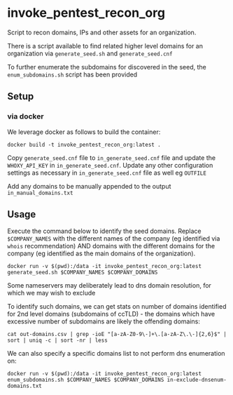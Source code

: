 # invoke_pentest_recon_org

Script to recon domains, IPs and other assets for an organization.

There is a script available to find related higher level domains for an organization via `generate_seed.sh` and `generate_seed.cnf`

To further enumerate the subdomains for discovered in the seed, the `enum_subdomains.sh` script has been provided 

## Setup

### via docker

We leverage docker as follows to build the container:

```
docker build -t invoke_pentest_recon_org:latest .
```

Copy `generate_seed.cnf` file to `in_generate_seed.cnf` file and update the `WHOXY_API_KEY` in `in_generate_seed.cnf`. Update any other configuration settings as necessary in `in_generate_seed.cnf` file as well eg `OUTFILE`

Add any domains to be manually appended to the output `in_manual_domains.txt`

## Usage

Execute the command below to identify the seed domains. Replace `$COMPANY_NAMES` with the different names of the company (eg identified via `whois` recommendation) AND domains with the different domains for the company (eg identified as the main domains of the organization).

```
docker run -v $(pwd):/data -it invoke_pentest_recon_org:latest generate_seed.sh $COMPANY_NAMES $COMPANY_DOMAINS
```

Some nameservers may deliberately lead to dns domain resolution, for which we may wish to exclude 

To identify such domains, we can get stats on number of domains identified for 2nd level domains (subdomains of ccTLD) - the domains which have excessive number of subdomains are likely the offending domains:
```
cat out-domains.csv | grep -ioE "[a-zA-Z0-9\-]+\.[a-zA-Z\.\-]{2,6}$" | sort | uniq -c | sort -nr | less
```

We can also specify a specific domains list to not perform dns enumeration on:
```
docker run -v $(pwd):/data -it invoke_pentest_recon_org:latest enum_subdomains.sh $COMPANY_NAMES $COMPANY_DOMAINS in-exclude-dnsenum-domains.txt
```